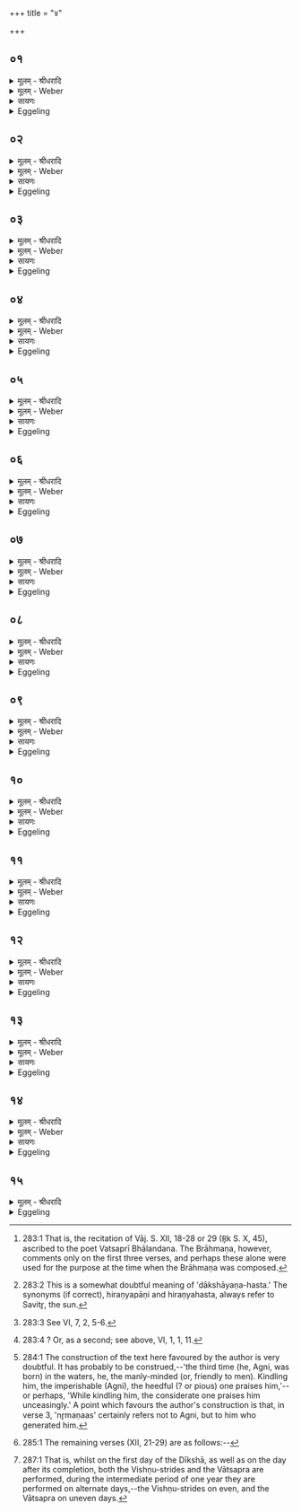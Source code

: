 +++
title = "४"

+++


## ०१
<details><summary>मूलम् - श्रीधरादि</summary>

अ᳘थ व्वात्सप्रेणो᳘पतिष्ठते॥  
(त ऽ) एतद्वै᳘ प्रजा᳘पतिर्व्विष्णुक्रमैः᳘ प्रजाः᳘ सृष्ट्वा ता᳘भ्यो व्वात्सप्रे᳘णायु᳘ष्यमकरोत्त᳘थै᳘वैतद्य᳘जमानो[[!!]] व्विष्णुक्रमैः᳘ प्रजाः᳘ सृष्ट्वा ता᳘भ्यो व्वात्सप्रे᳘णायु᳘ष्यं[[!!]] करोति॥
</details>

<details><summary>मूलम् - Weber</summary>

अ᳘थ वात्सप्रेणो᳘पतिष्ठते॥  
एतद्वै᳘ प्रजा᳘पतिर्विष्णुक्रमैः᳘ प्रजाः᳘ सृष्ट्वा ता᳘भ्यो वात्सप्रे᳘णायुष्य᳘मकरोत्त᳘थैॗवैतद्य᳘जमानो विष्णुक्रमैः᳘ प्रजाः᳘ सृष्ट्वा ता᳘भ्यो वात्सप्रे᳘णायुष्यं᳘ करोति॥
</details>

<details><summary>सायणः</summary>

…
</details>

<details><summary>Eggeling</summary>

1. He then stands by him worshipping with the Vātsapra rite [^egg_536], For Prajāpati, having by means of the Vishṇu-strides produced creatures, created vital power for them by means of the Vātsapra rite; and in like manner the Sacrificer, having, by means of the Vishṇu-strides, produced creatures (or, subjects), creates vital power for them by means of the Vātsapra rite.

[^egg_536]: 283:1 That is, the recitation of Vāj. S. XII, 18-28 or 29 (R̥k S. X, 45), ascribed to the poet Vatsaprī Bhālandana. The Brāhmaṇa, however, comments only on the first three verses, and perhaps these alone were used for the purpose at the time when the Brāhmaṇa was composed.
</details>

## ०२
<details><summary>मूलम् - श्रीधरादि</summary>

स᳘ हैष᳘ दाक्षायणहस्तः[[!!]]॥  
(स्तो) य᳘द्वात्सप्रं त᳘स्माद्यं᳘ जातं᳘ काम᳘येत स᳘र्व्वमा᳘युरियादि᳘ति व्वात्सप्रे᳘णैनमभि᳘मृशेत्त᳘दस्मै जाता᳘यायु᳘ष्यं[[!!]] करोति त᳘थो ह स स᳘र्व्वमा᳘युरेत्य᳘थ यं᳘ काम᳘येत व्वी᳘र्यवान्त्स्यादि᳘ति[[!!]] व्विकृ᳘त्यैनं पुर᳘स्तादभि᳘मन्त्रयेत त᳘थो ह स᳘ व्वी᳘र्य्यवान्भवति॥
</details>

<details><summary>मूलम् - Weber</summary>

स᳘ हैष᳘ दाक्षायणहस्तः᳟॥  
य᳘द्वात्सप्रं त᳘स्माद्यं᳘ जातं᳘ काम᳘येत स᳘र्वमा᳘युरियादि᳘ति वात्सप्रे᳘णैनमभि᳘मृशेत्त᳘दस्मै जाता᳘यायुष्यं᳘ करोति त᳘थो ह स स᳘र्वमा᳘युरेत्य᳘थ यं᳘ काम᳘येत वीर्य᳘वान्त्स्यादि᳘ति विकृ᳘त्यैनम् पुर᳘स्तादभि᳘मन्त्रयेत त᳘थो ह स᳘ वीर्य᳘वान्भवति॥
</details>

<details><summary>सायणः</summary>

…
</details>

<details><summary>Eggeling</summary>

2. Now the Vātsapra rite, doubtless, is he, the golden-handed [^egg_537] (Agni);--hence whomsoever that is born one may wish to obtain the full (measure of) life, let him touch that one with the Vātsapra rite, and he thereby creates vital power for that newborn one; and accordingly that one obtains the full (measure of) life. And whomsoever one may wish to be vigorous, let him first address that one with the Vikr̥ti (fashioning) formula [^egg_538], and that one accordingly becomes vigorous.

[^egg_537]: 283:2 This is a somewhat doubtful meaning of 'dākshāyaṇa-hasta.' The synonyms (if correct), hiraṇyapāṇi and hiraṇyahasta, always refer to Savitr̥, the sun.

[^egg_538]: 283:3 See VI, 7, 2, 5-6.
</details>

## ०३
<details><summary>मूलम् - श्रीधरादि</summary>

दिवस्प᳘रि प्रथमं᳘ जज्ञे ऽअग्निरि᳘ति॥  
प्राणो वै᳘ दिवः᳘ प्राणा᳘दु वा᳘ ऽएष᳘ प्रथम᳘मजायतास्म᳘द्द्विती᳘यं प᳘रि जात᳘वेदा ऽइ᳘ति य᳘देनमदो᳘ द्विती᳘यं[[!!]] पु᳘रुषविधो᳘ ऽजनयत्तृती᳘यमप्स्वि᳘ति य᳘देनमद᳘स्तृती᳘यमद्भ्यो᳘ ऽजनयन्नृम᳘णा ऽअ᳘जस्रमि᳘ति प्रजा᳘पतिर्वै᳘ नृम᳘णा ऽअग्निर᳘जस्र ऽइ᳘न्धान ऽएनं जरते स्वाधीरि᳘ति यो वा᳘ ऽएनमिन्द्धे स᳘ ऽएनं जनयते स्वाधीः᳘॥
</details>

<details><summary>मूलम् - Weber</summary>

दिवस्प᳘रि प्रथमं᳘ जज्ञे अग्निरि᳘ति॥  
प्राणो वै᳘ दिवः᳘ प्राणा᳘दु वा᳘ एष᳘ प्रथम᳘मजायतास्म᳘द्द्विती᳘यम् प᳘रि जात᳘वेदा इ᳘ति य᳘देनमदो᳘ द्वितीय᳘म् पु᳘रुषविधो᳘ ऽजनयत्तृती᳘यमप्स्वि᳘ति य᳘देनमद᳘स्तृती᳘यमद्भ्यो᳘ ऽजनयन्नृम᳘ण अ᳘जस्रमि᳘ति प्रजा᳘पतिर्वै᳘ नृम᳘णा अग्निर᳘जस्र इ᳘न्धान एनं जरते स्वाधीरि᳘ति यो वा एनमिन्द्धे स᳘ एनं जनयते स्वाधीः᳟॥
</details>

<details><summary>सायणः</summary>

…
</details>

<details><summary>Eggeling</summary>

3. [Vāj. S. XII, 18-20] 'From the sky Agni was first born;'--the sky, doubtless, is the breath, and from the breath he (Agni) was indeed first born,--'from us the second time, the knower of beings,'--inasmuch as he, man-like, on that occasion generated him a second time [^egg_539];--'the

[^egg_539]: 283:4 ? Or, as a second; see above, VI, 1, 1, 11.

third time in the waters,'--inasmuch as he there did generate him a third time from the waters;--'he, the manly-minded, (kindling him) the imperishable,'--the manly-minded, doubtless, is Prajāpati; and the imperishable, Agni [^egg_540];--'kindling him the mindful praises (jar) him,'--for he who kindles him generates him, mindful.

[^egg_540]: 284:1 The construction of the text here favoured by the author is very doubtful. It has probably to be construed,--'the third time (he, Agni, was born) in the waters, he, the manly-minded (or, friendly to men). Kindling him, the imperishable (Agni), the heedful (? or pious) one praises him,'--or perhaps, 'While kindling him, the considerate one praises him unceasingly.' A point which favours the author's construction is that, in verse 3, 'nr̥maṇaas' certainly refers not to Agni, but to him who generated him.
</details>

## ०४
<details><summary>मूलम् - श्रीधरादि</summary>

(र्व्वि) व्विद्मा᳘ ते ऽअग्ने त्रेधा᳘ त्रयाणी᳘ति॥  
(त्य) अग्नि᳘र्व्वायु᳘रादित्य᳘ ऽएता᳘नि हास्य ता᳘नि त्रेधा᳘ त्रया᳘णि व्विद्मा᳘ ते धा᳘म व्वि᳘भृता पुरुत्रे᳘ति य᳘दिदं᳘ बहुधा᳘ व्विह्रिय᳘ते व्विद्मा᳘ ते ना᳘म परमं गु᳘हा यदि᳘ति य᳘विष्ठ ऽइ᳘ति वा᳘ ऽअस्य तन्ना᳘म परमं गु᳘हा व्विद्मा तमु᳘त्सं य᳘त ऽआजगन्थेत्या᳘पो वा ऽउ᳘त्सो ऽद्भ्यो वा ऽएष᳘[[!!]] प्रथममा᳘जगाम॥
</details>

<details><summary>मूलम् - Weber</summary>

विद्ना᳘ ते अग्ने त्रेधा᳘ त्रयाणी᳘ति॥  
अग्नि᳘र्वायु᳘रादित्य᳘ एता᳘नि हास्य ता᳘नि त्रेधा᳘ त्रया᳘णि विद्ना᳘ ते धा᳘म वि᳘भृता पुरुत्रे᳘ति य᳘दिद᳘म् बहुधा᳘ विह्रिय᳘ते विद्ना᳘ ते ना᳘म परमं गु᳘हा यदि᳘ति य᳘विष्ठ इ᳘ति वा᳘ अस्य तन्ना᳘म परमं गु᳘हा विद्ना तमु᳘त्सं य᳘त आजगन्थेत्या᳘पो वा उ᳘त्सो ऽद्भ्यो वा᳘ एष᳘ प्रथममा᳘जगाम समुद्रे᳘ त्वा नुम᳘णा अप्स्व᳘न्तरि᳘ति प्रजा᳘पतिर्वै᳘ नृम᳘णा अप्सु᳘ त्वा प्रजा᳘पतिरि᳘त्येत᳘न्नृच᳘क्षा ईधे दिवो᳘ अग्न ऊ᳘धन्नि᳘ति प्रजा᳘पतिर्वै᳘ नृच᳘क्षा आ᳘पो दिव ऊ᳘धस्तृती᳘ये त्वा र᳘जसि तस्थिवा᳘ᳫं᳘समि᳘ति द्यौर्वै᳘ तृती᳘यं र᳘जो ऽपामुप᳘स्थे महिषा᳘ अवर्धन्नि᳘ति प्राणा वै᳘ महिषा᳘ दिवि᳘ त्वा प्राणा᳘ अवर्धन्नि᳘त्येत᳘त्॥
</details>

<details><summary>सायणः</summary>

…
</details>

<details><summary>Eggeling</summary>

4. 'We know, O Agni, thy threefold three,'--Agni, Vāyu (wind), Āditya (sun), these are his three in three forms;--'We know thy manifold scattered sites,'--inasmuch as he (Agni) is here distributed many ways;--'we know thy highest name which is in secret,'--'the youngest,' that indeed is his highest name in secret;--'we know that source whence thou art come;'--the source, doubtless, is the (heavenly) waters, for from the waters he first came.
</details>

## ०५
<details><summary>मूलम् - श्रीधरादि</summary>

समुद्रे᳘ त्वा नृम᳘णा ऽअप्स्वन्तरि᳘ति[[!!]] प्रजा᳘पतिर्वै᳘ नृम᳘णा ऽअप्सु᳘ त्वा प्रजा᳘पतिरि᳘त्येत᳘न्नृच᳘क्षा ऽईधे दिवो᳘ ऽअग्न ऽऊ᳘धन्नि᳘ति प्रजा᳘पतिर्व्वै᳘ नृच᳘क्षा ऽआ᳘पो दिव ऽऊ᳘धस्तृती᳘ये त्वा र᳘जसि तस्थिवा᳘ ᳫँ᳘समि᳘ति द्यौर्व्वै᳘ तृती᳘यᳫँ᳭ र᳘जो ऽपामुप᳘स्थे महिषा᳘ ऽअवर्द्धन्नि᳘ति प्राणा वै᳘ महिषा᳘ दिवि᳘ त्वा प्राणा᳘ ऽअवर्द्धन्नि᳘त्येतत्[[!!]]॥
</details>

<details><summary>मूलम् - Weber</summary>

ता᳘ एता ए᳘कव्याख्यानाः॥  
एत᳘मेॗवाभि ता᳘ आग्नेय्य᳘स्त्रिष्टु᳘भस्ता य᳘दाग्नेय्य᳘स्ते᳘नाग्निर᳘थ य᳘त्त्रिष्टु᳘भो यदे᳘कादश तेने᳘न्द्र ऐन्द्राग्नो ऽग्निर्या᳘वत्यस्य मा᳘त्रा ता᳘वतैॗवैनमेतदु᳘पतिष्ठत इन्द्राग्नी वै स᳘र्वे देवाः᳘ सर्वदेव᳘त्यो ऽग्निर्या᳘वत्य॥
</details>

<details><summary>सायणः</summary>

…
</details>

<details><summary>Eggeling</summary>

5. 'In the sea the manly-minded (kindled) thee, in the waters,'--the manly-minded is Prajāpati: thus, 'In the waters Prajāpati (kindled) thee;'--'the man-watcher hath kindled thee, O Agni, in the udder of the sky,'--the man-watcher, doubtless, is Prajāpati, and the udder of the sky is the waters ;--'thee, whilst standing in the third region,'--the third region, doubtless, is the sky;--'the buffaloes made (thee) grow in the lap of the waters ;'--the buffaloes, doubtless, are

the vital airs: thus, 'the vital airs made thee grow in the sky.'
</details>

## ०६
<details><summary>मूलम् - श्रीधरादि</summary>

(त्ता᳘) ता᳘ ऽएता ऽए᳘कव्याख्यानाः॥  
(ऽ) एत᳘मे᳘वाभि ता᳘ ऽआग्ने᳘य्यस्त्रिष्टु᳘भस्ता[[!!]] य᳘दाग्ने᳘य्यस्ते᳘नाग्निर᳘थ[[!!]] य᳘त्त्रिष्टु᳘भो यदे᳘कादश तेने᳘न्द्र ऽऐन्द्रा᳘ग्नो ऽग्निर्या᳘वानग्निर्यावत्यस्य मा᳘त्रा ता᳘वतै᳘वैनमेतदु᳘पतिष्ठत ऽइन्द्राग्नी वै स᳘र्व्वे देवाः᳘ सर्व्वदेव᳘त्यो ऽग्निर्या᳘वानग्निर्यावत्यस्य मा᳘त्रा ता᳘वतै᳘वैनमेतदु᳘पतिष्ठते ॥
</details>

<details><summary>मूलम् - Weber</summary>

य᳘द्वेव᳘ विष्णुक्रमवात्सप्रे भ᳘वतः॥  
विष्णुक्रमैर्वै᳘ प्रजास्य मा᳘त्रा ता᳘वतैॗवैनमेतदु᳘पतिष्टते᳘पतिरिमं᳘ लोकम᳘सृजत वात्सप्रे᳘णाग्निं᳘ विष्णुक्रमैर्वै᳘ प्रजा᳘पतिरन्त᳘रिक्षम᳘सृजत वात्सप्रे᳘ण वायं विष्णुक्रमैर्वै᳘ प्रजा᳘पतिर्दि᳘वम᳘सृजत वात्सप्रे᳘णादित्यं᳘ विष्णुक्रमैर्वै᳘ प्रजा᳘पतिर्दिशो᳘ ऽसृजत वात्सप्रे᳘ण चन्द्र᳘मसं विष्णुक्रमैर्वै᳘ प्रजा᳘पतिर्भूतम᳘सृजत वात्सप्रे᳘ण भविष्य᳘द्विष्णुक्रमैर्वै᳘ प्रजा᳘पतिर्वित्तम᳘सृजत वात्सप्रे᳘णाशां᳘ विष्णुक्रमैर्वै᳘ प्रजा᳘पतिर᳘हर᳘सृजत वात्सप्रे᳘ण रा᳘त्रिं विष्णुक्रमैर्वै᳘ प्रजा᳘पतिः पूर्वपक्षानसृ᳘जत वात्सप्रे᳘णापरपक्षा᳘न्विष्णुक्रमैर्वै᳘ प्रजा᳘पतिरर्धमासान᳘सृजत वात्सप्रेण मा᳘सान्विष्णुक्रमैर्वै᳘ प्रजा᳘पतिरृतून᳘सृजत वात्सप्रे᳘ण संवत्सरं तद्य᳘द्विष्णुक्रमवात्सप्रे भ᳘वत एत᳘देव ते᳘न स᳘र्वᳫं सृजते॥
</details>

<details><summary>सायणः</summary>

…
</details>

<details><summary>Eggeling</summary>

6. These (three verses [^egg_541]) have one and the same explanation regarding him (Agni): they are Trishṭubh verses relating to Agni. Inasmuch as they relate to Agni, they are Agni; and inasmuch as they are Trishṭubhs, and eleven (syllables), they are Indra;--but Agni consists of Indra and Agni: as great as Agni is, as great as is his measure, with so much he thus stands worshipping by him. And Indra and Agni are all the gods, and Agni includes (or belongs to) all the deities: as great as Agni is, as

[^egg_541]: 285:1 The remaining verses (XII, 21-29) are as follows:--

great as is his measure, with so much he thus stands worshipping by him.
</details>

## ०७
<details><summary>मूलम् - श्रीधरादि</summary>

य᳘द्वेव᳘ व्विष्णुक्रमवात्सप्रे भ᳘वतः॥  
(तो) व्विष्णुक्रमैर्व्वै᳘ प्रजापतिरिमं᳘ लोकम᳘सृजत व्वात्सप्रे᳘णाग्निं᳘ व्विष्णुक्रमैर्व्वै᳘ प्रजा᳘पतिरन्त᳘रिक्षम᳘सृजत व्वात्सप्रे᳘ण व्वायुं᳘ व्विष्णुक्रमैर्व्वै᳘ प्रजा᳘पतिर्द्दि᳘वम᳘सृजत व्वात्सप्रे᳘णादित्यं᳘ व्विष्णुक्रमैर्व्वै᳘ प्रजा᳘पतिर्द्दिशो᳘ ऽसृजत व्वात्सप्रे᳘ण चन्द्र᳘मसं व्विष्णुक्रमैर्व्वै᳘ प्रजा᳘पतिर्भूतम᳘सृजत व्वात्सप्रे᳘ण भविष्य᳘द्विष्णुक्रमैर्व्वै᳘ प्रजा᳘पतिर्व्वित्तम᳘सृजत व्वात्सप्रे᳘णाशां᳘ व्विष्णुक्रमैर्व्वै᳘ प्रजा᳘पतिर᳘हर᳘सृजत व्वात्सप्रे᳘ण रा᳘त्रिं व्विष्णुक्रमैर्व्वै᳘ प्रजा᳘पतिः पूर्व्वपक्षान᳘सृजत[[!!]] व्वात्सप्रे᳘णापरपक्षा᳘न्विष्णुक्रमैर्व्वै᳘ प्रजा᳘पतिरर्द्धमासान᳘सृजत व्वात्सप्रे᳘ण मा᳘सान्विष्णुक्रमैर्व्वै᳘ प्रजा᳘पतिर्ऋतून᳘सृजत व्वात्सप्रे᳘ण संव्वत्सरं तद्य᳘द्विष्णुक्रमवात्सप्रे भ᳘वत ऽएत᳘देव ते᳘न स᳘र्वᳫँ᳭ सृजते॥
</details>

<details><summary>मूलम् - Weber</summary>

य᳘द्वेव᳘ विष्णुक्रमवात्सप्रे भ᳘वतः॥  
विष्णुक्रमैर्वै᳘ प्रजा᳘पतिः स्वर्गं᳘ लोक᳘मभिप्रा᳘यात्स᳘ एत᳘दवसा᳘नमपश्यद्वात्सप्रं तेना᳘वास्यद᳘प्रदाहाय यद्धि᳘ युक्तं न᳘ विमुच्य᳘ते प्र त᳘द्दह्यते त᳘थैॗवैतद्य᳘जमानो विष्णुक्रमै᳘रेव᳘ स्वर्गं᳘ लोक᳘मभिप्रया᳘ति वात्सप्रेणा᳘वस्यति॥
</details>

<details><summary>सायणः</summary>

…
</details>

<details><summary>Eggeling</summary>

7. And, again, why the Vishṇu-strides and the Vātsapra rite are (performed);--by the Vishṇu-strides Prajāpati created this world, and by the Vātsapra the fire (Agni); by the Vishṇu-strides Prajāpati created the air, and by the Vātsapra the wind (Vāyu); by the Vishṇu-strides Prajāpati created the sky, and by the Vātsapra the sun (Āditya); by the Vishṇu-strides Prajāpati created the regions, and by the Vātsapra the moon; by the Vishṇu-strides Prajāpati created that which has been, and by the Vātsapra that which shall be; by the Vishṇu-strides Prajāpati created possession (wealth), and by the Vātsapra hope; by the Vishṇu-strides Prajāpati created the day, and by the Vātsapra the night; by the Vishṇu-strides Prajāpati created the former (bright) fortnights, and by the Vātsapra the latter (dark) fortnights; by the Vishṇu-strides Prajāpati created the half-months, and by the Vātsapra the months; by the Vishṇu-strides Prajāpati created the seasons, and by the Vātsapra the year: thus the reason why the Vishṇu-strides and Vātsapra are (performed) is that he thereby even now creates everything.
</details>

## ०८
<details><summary>मूलम् - श्रीधरादि</summary>

य᳘द्वेव᳘ व्विष्णुक्रमवात्सप्रे भ᳘वतः॥  
(तो) व्विष्णुक्रमैर्व्वै᳘ प्रजा᳘पतिः स्वर्गं᳘ लोक᳘मभिप्रा᳘यात्स᳘ ऽएत᳘दवसा᳘नमपश्यद्वात्सप्रं तेना᳘वास्यद᳘प्रदाहाय यद्धि᳘ युक्तं न᳘ विमुच्य᳘ते प्र त᳘द्दह्यते त᳘थै᳘वैतद्य᳘जमानो व्विष्णुक्रमै᳘रेव᳘ स्वर्गं᳘ लोक᳘मभिप्रया᳘ति व्वात्सप्रेणा᳘वस्यति॥
</details>

<details><summary>मूलम् - Weber</summary>

स वै᳘ विष्णुक्रमा᳘न्क्रान्त्वा᳟॥  
अ᳘थ तदा᳘नीमेव᳘ वात्सप्रेणो᳘पतिष्ठते य᳘था प्रयाया᳘थ त᳘दानीमे᳘व विमुञ्चे᳘त्तादृक्त᳘द्देवा᳘नां वै᳘ विधाम᳘नु मनुॗष्यास्त᳘स्मादु हेद᳘मुत᳘ मानुषो ग्रा᳘मः प्रयाया᳘थ तदा᳘नीमेवा᳘वस्यति॥
</details>

<details><summary>सायणः</summary>

…
</details>

<details><summary>Eggeling</summary>

8. And, again, why the Vishṇu-strides and the Vātsapra rite are (performed). By the Vishṇu-strides Prajāpati drove up to heaven. He saw that unyoking-place, the Vātsapra, and unyoked thereat to prevent chafing; for when the yoked (beast) is not unloosed, it is chafed. In like manner the Sacrificer drives up to heaven by the Vishṇu-strides; and unyokes by means of the Vātsapra.
</details>

## ०९
<details><summary>मूलम् - श्रीधरादि</summary>

स वै᳘ व्विष्णुक्रमा᳘न्क्रान्त्वा[[!!]]॥  
(न्त्वा᳘ ऽथ) अ᳘थ तदा᳘नीमेव᳘ व्वात्सप्रेणो᳘पतिष्ठते य᳘था प्रयाया᳘थ त᳘दानीमे᳘व व्विमुञ्चे᳘त्तादृक्त᳘द्देवा᳘नां वै᳘ व्विधाम᳘नु मनु᳘ष्यास्त᳘स्मादु हेद᳘मुत᳘ मानुषो ग्रा᳘मः प्रया᳘याथ[[!!]] तदा᳘नीमेवा᳘वस्यति॥
</details>

<details><summary>मूलम् - Weber</summary>

तद्वा᳘ अहोरात्रे᳘ एव᳘ विष्णुक्रमा भ᳘वन्ति॥  
अहोरात्रे᳘ वात्सप्र᳘महोरात्रे᳘ एव तद्या᳘त्यहोरात्रे᳘ क्षेम्यो᳘ भवति त᳘स्मादु हेद᳘मुत᳘ मानुषो ग्रा᳘मो ऽहोरात्रे᳘ याॗत्वाहोरात्रे᳘ क्षेम्यो᳘ भवति॥
</details>

<details><summary>सायणः</summary>

…
</details>

<details><summary>Eggeling</summary>

9. Having stridden the Vishṇu-strides, he then

forthwith stands by the fire worshipping it with the Vātsapra, just as one who has journeyed would forthwith unyoke. Men (proceed) after the manner of the gods: hence even now, when a troop of men have journeyed they forthwith unyoke.
</details>

## १०
<details><summary>मूलम् - श्रीधरादि</summary>

तद्वा᳘ ऽअहोरात्रे᳘ ऽएव᳘ व्विष्णुक्रमा भ᳘वन्ति॥  
(न्त्य) अहोरात्रे᳘ व्वात्सप्र᳘महोरात्रे᳘ ऽएव तद्या᳘त्यहोरात्रे᳘ क्षेम्यो᳘ भवति त᳘स्मादु हेद᳘मुत᳘ मानुषो ग्रा᳘मो ऽहोरात्रे᳘ या᳘त्वा ऽहोरात्रे᳘ क्षेम्यो᳘ भवति॥
</details>

<details><summary>मूलम् - Weber</summary>

स वा᳘ अर्ध᳘मेव᳘ संवत्सर᳘स्य विष्णुक्रमान्क्र᳘मते॥  
अर्धं᳘ वात्सप्रेणो᳘पतिष्ठते म᳘ध्ये ह संवत्सर᳘स्य स्वर्गो᳘ लोकः स यत्क᳘नीयो ऽर्धात्क्र᳘मेत न᳘ हैत᳘ᳫं᳘ स्वर्गं᳘ लोक᳘मभिप्रा᳘प्नुयादथ यद्भू᳘यो ऽर्धात्प᳘राङ् हैत᳘ᳫं᳘ स्वर्गं᳘ लोक᳘मतिप्र᳘णश्येद᳘थ य᳘दर्धं क्र᳘मते ऽर्ध᳘मुपति᳘ष्ठते त᳘त्सम्प्रति᳘ स्वर्गं᳘ लोक᳘माप्त्वा वि᳘मुञ्चते॥
</details>

<details><summary>सायणः</summary>

…
</details>

<details><summary>Eggeling</summary>

10. Now, the Vishṇu-strides indeed are the day and the night, and the Vātsapra is the day and the night: he thus journeys for a day and a night, and takes rest for a day and a night: and hence even now when a troop of men have journeyed for a day and a night they take rest for a day and a night.
</details>

## ११
<details><summary>मूलम् - श्रीधरादि</summary>

स वा᳘ ऽअर्द्ध᳘मेव᳘ संव्वत्सर᳘स्य व्विष्णुक्रमान्क्र᳘मते॥  
(ते ऽर्द्धं᳘) अर्द्धं᳘ व्वात्सप्रेणो᳘पतिष्ठते म᳘ध्ये ह संव्वत्सर᳘स्य स्वर्गो᳘ लोकः स यत्क᳘नीयो ऽर्द्धात्क्र᳘मेत न᳘ हैत᳘ᳫँ᳘ स्वर्गं᳘ लोक᳘मभिप्रा᳘प्नुयाद᳘थ यद्भू᳘यो ऽर्द्धात्प᳘राङ्हैत᳘ᳫँ᳘ स्वर्गं᳘ लोक᳘मतिप्र᳘णश्येद᳘थ य᳘दर्द्धं क्र᳘मते ऽर्द्ध᳘मुपति᳘ष्ठते त᳘त्सम्प्रति᳘ स्वर्गं᳘ लोक᳘माप्त्वा व्वि᳘मुञ्चते॥
</details>

<details><summary>मूलम् - Weber</summary>

ता᳘भ्यां वै᳘ विपर्या᳘समेति॥  
य᳘था महा᳘न्तम᳘ध्वानं विमो᳘कᳫं समश्नुवीत᳘ तादृक्तत्स वै᳘ पुर᳘स्ताच्चोप᳘रिष्टाच्चोभे᳘ विष्णुक्रमवात्सप्रे स᳘मस्यत्य᳘हर्वै᳘ विष्णुक्रमा रा᳘त्रिर्वात्सप्र᳘मेमेतद्वा᳘ इदᳫं स᳘र्वम् प्रजा᳘पतिः प्रजनयिष्यं᳘श्च प्रजनयित्वा᳘ चाहोरात्रा᳘भ्यामुभय᳘तः प᳘रिगृह्णाति॥
</details>

<details><summary>सायणः</summary>

…
</details>

<details><summary>Eggeling</summary>

11. Only for one half of the year he strides the Vishṇu-strides, and for one half he worships the fire with the Vātsapra; for the world of heaven is in the midst of the year: thus were he to stride for less than half (a year), he would not reach that world of heaven; and were he to do so for more than half (a year), he would pass beyond that world of heaven and lose it; but when he strides for one half, and worships the fire for one half, he unyokes forthwith after reaching the world of heaven.
</details>

## १२
<details><summary>मूलम् - श्रीधरादि</summary>

ता᳘भ्यां वै᳘ व्विपर्या᳘समेति॥  
य᳘था महा᳘न्तम᳘ध्वानं व्विमो᳘कᳫँ᳭ समश्नुवीत᳘ तादृक्तस्य वै᳘ पुर᳘स्ताच्चोप᳘रिष्टाच्चोभे᳘ व्विष्णुक्रमवात्सप्रे स᳘मस्यत्य᳘हर्व्वै᳘ व्विष्णुक्रमा रा᳘त्रिर्व्वात्सप्र᳘मेतद्वा᳘ ऽइदᳫँ᳭ स᳘र्व्वं प्रजा᳘पतिः प्रजनयिष्यं᳘श्च प्रजनयित्वा᳘ चाहोरात्रा᳘भ्यामुभय᳘तः प᳘र्यगृह्णात्त᳘थै᳘वैतद्य᳘जमान ऽइदᳫँ᳭ स᳘र्व्वं प्रजनयिष्यं᳘श्च प्रजनयित्वा᳘ चाहोरात्रा᳘भ्यामुभय᳘तः प᳘रिगृह्णाति॥
</details>

<details><summary>मूलम् - Weber</summary>

त᳘दाहुः॥  
यद᳘हर्विष्णुक्रमा रा᳘त्रिर्वात्सप्रम᳘थोभे᳘ एवा᳘हन्भ᳘वतो न रा᳘त्र्यां कथ᳘मस्या᳘पि रा᳘त्र्यां कृते᳘ भवत इ᳘त्येतद्वा᳘ एने अदो दी᳘क्षमाणः पुर᳘स्तादपराह्ण᳘ उभे स᳘मस्यति रा᳘त्रिर्हैतद्य᳘दपराह्णो᳘ ऽथैने एत᳘त्संनिवष्स्य᳘न्नुप᳘रिष्टात्पूर्वाह्ण᳘ उभे स᳘मस्यत्य᳘हर्हैतद्य᳘त्पूर्वाह्ण᳘ एव᳘मु हास्योभे᳘ एवा᳘हन्कृते भ᳘वत उभे रा᳘त्र्याम्॥
</details>

<details><summary>सायणः</summary>

…
</details>

<details><summary>Eggeling</summary>

12. He proceeds with these two alternately [^egg_542], even as one would accomplish a long way by (repeatedly) unyoking. Both before and after (the Dīkshā), he combines both, the Vishṇu-strides and the Vātsapra; for the Vishṇu-strides are the day, and the Vātsapra the night; and Prajāpati, both when he was about to generate and when he had generated this universe, enclosed it on both sides by day and night: in like

[^egg_542]: 287:1 That is, whilst on the first day of the Dīkshā, as well as on the day after its completion, both the Vishṇu-strides and the Vātsapra are performed, during the intermediate period of one year they are performed on alternate days,--the Vishṇu-strides on even, and the Vātsapra on uneven days.

manner the Sacrificer now, both when he is about to generate and when he has generated this universe, encloses it on both sides by day and night.
</details>

## १३
<details><summary>मूलम् - श्रीधरादि</summary>

त᳘दाहुः॥  
(र्य) यद᳘हर्व्विष्णुक्रमा रा᳘त्रिर्व्वात्सप्रम᳘थोभे᳘ ऽएवा᳘हन्भ᳘वतो न रा᳘त्र्यां कथ᳘मस्या᳘पि रा᳘त्र्यां कृते᳘ भवत ऽइ᳘त्येतद्वा᳘ ऽएने ऽअदो दी᳘क्षमाणः पुर᳘स्तादपराह्ण᳘ ऽउभे स᳘मस्यति रा᳘त्रिर्हैतद्य᳘दपराह्णो᳘ ऽथैने ऽएत᳘त्सन्निवप्स्य᳘न्नुप᳘रिष्टात्पूर्वाह्ण᳘ ऽउभे स᳘मस्यत्य᳘हर्हैतद्य᳘त्पूर्वाह्ण᳘ ऽएव᳘मु हास्योभे᳘ ऽएवा᳘हन् कृते भ᳘वत ऽउभे रा᳘त्र्याम्॥
</details>

<details><summary>मूलम् - Weber</summary>

स यद᳘हः संनिवप्स्यन्त्स्या᳘त् तद᳘हः प्रातरु᳘दित आदित्ये भ᳘स्मैव᳘ प्रथममु᳘द्वपति भ᳘स्मोदु᳘प्य वा᳘चं वि᳘सृजते वा᳘चं विसृ᳘ज्य समि᳘धमा᳘दधाति समि᳘धमाधा᳘य भस्माॗपो ऽभ्य᳘वहरति य᳘थैव त᳘स्याभ्यवह᳘रणं त᳘थापादा᳘य भ᳘स्मनः प्रत्ये᳘त्योखा᳘यामोप्यो᳘पतिष्ठते᳘ ऽथ प्रा᳘यश्चित्ती करोति॥
</details>

<details><summary>सायणः</summary>

…
</details>

<details><summary>Eggeling</summary>

13. As to this they say, 'If the Vishṇu-strides are the day, and the Vātsapra the night, and both of them are (performed) during the day, not during the night, how then are they both performed for (or by) him also during the night?' Well, on that (first) occasion, when he is being initiated, he, at the outset, combines both (performances) in the afternoon; for the afternoon is the same thing as the night. Then throwing them thus together, he at the end combines them both in the forenoon; for the forenoon is the same thing as the day; and in this way they are both performed during the day, and both during the night.
</details>

## १४
<details><summary>मूलम् - श्रीधरादि</summary>

(ᳫँ᳭) स यद᳘हः सन्निवप्स्यन्त्स्यात्[[!!]]॥ 
(त्त) तद᳘हः प्रातरु᳘दित ऽआदित्ये भ᳘स्मैव᳘ प्रथममु᳘द्वपति भ᳘स्मोदु᳘प्य व्वा᳘चं व्वि᳘सृजते व्वा᳘चं व्विसृ᳘ज्य समि᳘धमा᳘दधाति समि᳘धमाधा᳘य भ᳘स्मा᳘पो ऽभ्य᳘वहरति य᳘थैव त᳘स्याभ्यवह᳘रणं त᳘था ऽपादा᳘य भ᳘स्मनः प्रत्ये᳘त्योखा᳘यामोप्यो᳘पतिष्ठते᳘ ऽथ प्रा᳘यश्चित्ती करोति॥
</details>

<details><summary>मूलम् - Weber</summary>

स य᳘दि विष्णुक्रमी᳘यम᳘हः स्या᳘त्॥  
विष्णुक्रमा᳘न्क्रान्त्वा᳘ वात्सप्रेणो᳘पतिष्ठेता᳘थ य᳘दि वात्सप्री᳘यं वात्सप्रे᳘णोपस्था᳘य विष्णुक्रमा᳘न्क्रान्त्वा᳘ वात्सप्र᳘मन्ततः᳘ कुर्यान्न᳘ विष्णुक्रमा᳘नन्ततः᳘ कुर्याद्य᳘था प्रया᳘य न᳘ विमुञ्चे᳘त्तादृक्तद᳘थ य᳘द्वात्सप्र᳘मन्ततः᳘ करो᳘ति प्रतिष्ठा वै᳘ वात्सप्रं य᳘था प्रतिष्ठाप᳘येदवसाय᳘येत्तादृक्तत्त᳘स्मादु वात्सप्रे᳘मेॗवान्ततः᳘ कुर्यात्॥
</details>

<details><summary>सायणः</summary>

…
</details>
<details><summary>Eggeling</summary>

14. Now early on the day on which he may intend to combine them, when the sun has risen, he first throws out the ashes (from the pan); having thrown out the ashes, he releases his speech; having released his speech, he puts on a kindling-stick; having put on a kindling-stick, he takes the ashes down to (and throws them into) the water. In the same way as he takes them down he returns after taking some of the ashes; and having thrown it into the pan he stands reverentially by the fire. He then performs two expiations.
</details>

## १५
<details><summary>मूलम् - श्रीधरादि</summary>

स य᳘दि विष्णुक्रमी᳘यम᳘हः स्या᳘त्॥  
(द्वि) विष्णुक्रमा᳘न्क्रान्त्वा᳘ व्वात्सप्रेणो᳘पतिष्ठेता᳘थ य᳘दि व्वात्सप्री᳘यं व्वात्सप्रे᳘णोपस्था᳘य व्विष्णुक्रमा᳘न्क्रान्त्वा᳘ व्वात्सप्र᳘मन्ततः᳘ कुर्यान्न᳘ व्विष्णुक्रमा᳘नन्ततः᳘ कुर्याद्य᳘था प्रया᳘य न᳘ विमुञ्चे᳘त्तादृक्तद᳘थ य᳘द्वात्सप्र᳘मन्ततः᳘ करो᳘ति प्रतिष्ठा वै᳘ व्वात्सप्रं य᳘था प्रतिष्ठाप᳘येदवसाय᳘येत्तादृक्तत्त᳘स्मादु वात्सप्रे᳘मे᳘वान्ततः᳘ कुर्यात्॥
</details>
<details><summary>Eggeling</summary>

15. And if the day should be one for the Vishṇu-strides, let him, after striding the Vishṇu-strides, worship the fire with the Vātsapra; and if it be one for the Vātsapra, let him, after worshipping with the Vātsapra, and striding the Vishṇu-strides, finally perform the Vātsapra. Let him not conclude by performing the Vishṇu-strides, for that would be as if

after going for a drive he were not to unyoke; but when he concludes by performing the Vātsapra--the Vātsapra being a halting-place--(it is) as if he made a halt and unloosed (the team): let him therefore conclude by performing the Vātsapra.
</details>

